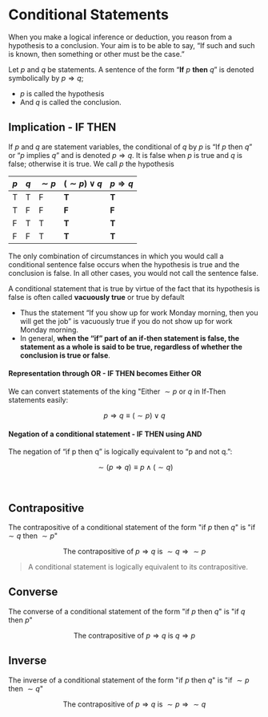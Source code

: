 # Conditional Statements 

When you make a logical inference or deduction, you reason from a hypothesis to a conclusion. Your aim is to be able to say, “If such and such is known, then something or other must be the case.”

Let $p$ and $q$ be statements. A sentence of the form “**If** $p$ **then** $q$” is denoted symbolically by $p \Rightarrow q$;
* $p$ is called the hypothesis 
* And $q$ is called the conclusion.

## Implication - IF THEN
If $p$ and $q$ are statement variables, the conditional of $q$ by $p$ is “If $p$ then $q$” or
“$p$ implies $q$” and is denoted $p \Rightarrow q$. It is false when $p$ is true and $q$ is false; otherwise it is true. We call $p$ the hypothesis

| $p$ | $q$ | $\sim p$ | $(\sim p) \vee q$ | $p \Rightarrow q$ |
|-----|-----|----------|-------------------|-------------------|
| T   | T   | F        | **T**             | **T**             |
| T   | F   | F        | **F**             | **F**             |
| F   | T   | T        | **T**             | **T**             |
| F   | F   | T        | **T**             | **T**             |

The only combination of circumstances in which you would call a conditional sentence false occurs when the hypothesis is true and the conclusion is false. In all other cases, you would not call the sentence false.

A conditional statement that is true by virtue of the fact that its hypothesis is false is often called **vacuously true** or true by default
* Thus the statement “If you show up for work  Monday morning, then you will get the job” is vacuously true if you do not show up for work Monday morning. 
* In general, **when the “if” part of an if-then statement is false, the statement as a whole is said to be true, regardless of whether the conclusion is true or false**.

#### Representation through OR - IF THEN becomes Either OR
We can convert statements of the king "Either $\sim p$ or $q$ in If-Then statements easily:

```math
p \Rightarrow q \equiv (\sim p) \vee q
```

#### Negation of a conditional statement - IF THEN using AND
The negation of “if p then q” is logically equivalent to “p and not q.”: 

```math
\sim(p \Rightarrow q) \equiv p \wedge (\sim q)
```

<br>

## Contrapositive
The contrapositive of a conditional statement of the form "if $p$ then $q$" is "if $\sim q$ then $\sim p$"

```math
\text{The contrapositive of } p \Rightarrow q \text{ is } \sim q \Rightarrow \sim p
```

> A conditional statement is logically equivalent to its contrapositive.

## Converse
The converse of a conditional statement of the form "if $p$ then $q$" is "if $q$ then $p$"

```math
\text{The contrapositive of } p \Rightarrow q \text{ is } q \Rightarrow p
```

## Inverse
The inverse of a conditional statement of the form "if $p$ then $q$" is "if $\sim p$ then $\sim q$"

```math
\text{The contrapositive of } p \Rightarrow q \text{ is } \sim p \Rightarrow \sim q
```
